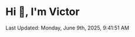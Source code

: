 <h1>Hi 👋, I'm Victor </h1>

<!--RECENT_ACTIVITY:start-->
<!--RECENT_ACTIVITY:end-->

<!--RECENT_ACTIVITY:last_update-->
Last Updated: Monday, June 9th, 2025, 9:41:51 AM
<!--RECENT_ACTIVITY:last_update_end-->
